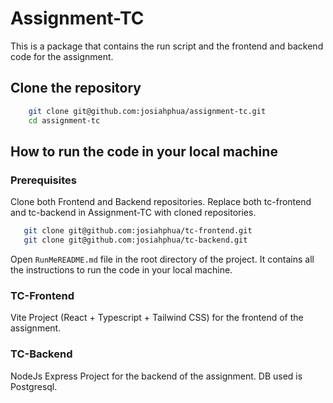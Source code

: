 # Assignment-TC 

This is a package that contains the run script and the frontend and backend code for the assignment.

## Clone the repository
```bash
    git clone git@github.com:josiahphua/assignment-tc.git
    cd assignment-tc
```

## How to run the code in your local machine
### Prerequisites
Clone both Frontend and Backend repositories. Replace both tc-frontend and tc-backend in Assignment-TC with cloned repositories.
```bash
   git clone git@github.com:josiahphua/tc-frontend.git
   git clone git@github.com:josiahphua/tc-backend.git
```

Open `RunMeREADME.md` file in the root directory of the project. It contains all the instructions to run the code in your local machine.

### TC-Frontend
Vite Project (React + Typescript + Tailwind CSS) for the frontend of the assignment.
### TC-Backend
NodeJs Express Project for the backend of the assignment. DB used is Postgresql.